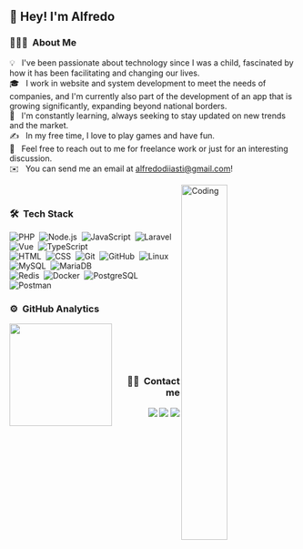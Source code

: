 <h2>👋 Hey! I'm Alfredo</h2>

### 👨🏻‍💻 &nbsp;About Me

💡 &nbsp; I've been passionate about technology since I was a child, fascinated by how it has been facilitating and changing our lives.\
🎓 &nbsp; I work in website and system development to meet the needs of companies, and I'm currently also part of the development of an app that is growing significantly, expanding beyond national borders.\
🌱 &nbsp; I'm constantly learning, always seeking to stay updated on new trends and the market.\
✍️ &nbsp; In my free time, I love to play games and have fun.\
💬 &nbsp; Feel free to reach out to me for freelance work or just for an interesting discussion.\
✉️ &nbsp; You can send me an email at alfredodiiasti@gmail.com!

<img alt="Coding" width="40%" src="https://res.cloudinary.com/upwork-cloud/video/upload/c_scale,w_1000/v1669620787/catalog/1597129497007431680/dynixi5mm4tuqa3rjvm3.JPEG" align="right"/>
<br>


### 🛠 &nbsp;Tech Stack

![PHP](https://img.shields.io/badge/-PHP-05122A?style=flat&logo=php)&nbsp;
![Node.js](https://img.shields.io/badge/-Node.js-05122A?style=flat&logo=node.js)&nbsp;
![JavaScript](https://img.shields.io/badge/-JavaScript-05122A?style=flat&logo=javascript)&nbsp;
![Laravel](https://img.shields.io/badge/-Laravel-05122A?style=flat&logo=Laravel&logoColor=FFA518)&nbsp;
![Vue](https://img.shields.io/badge/-Vue%20Js-05122A?style=flat&logo=vue.js)&nbsp;
![TypeScript](https://img.shields.io/badge/-TypeScript-05122A?style=flat&logo=typescript)&nbsp;\
![HTML](https://img.shields.io/badge/-HTML-05122A?style=flat&logo=HTML5)&nbsp;
![CSS](https://img.shields.io/badge/-CSS-05122A?style=flat&logo=CSS3&logoColor=1572B6)&nbsp;
![Git](https://img.shields.io/badge/-Git-05122A?style=flat&logo=git)&nbsp;
![GitHub](https://img.shields.io/badge/-GitHub-05122A?style=flat&logo=github)&nbsp;
![Linux](https://img.shields.io/badge/-Linux-05122A?style=flat&logo=linux)&nbsp;
![MySQL](https://img.shields.io/badge/-MySQL-05122A?style=flat&logo=mysql&logoColor=FFFFFF)&nbsp;
![MariaDB](https://img.shields.io/badge/-MariaDB-05122A?style=flat&logo=mariadb)&nbsp;\
![Redis](https://img.shields.io/badge/-REDIS-05122A?style=flat&logo=redis)&nbsp;
![Docker](https://img.shields.io/badge/-Docker-05122A?style=flat&logo=docker)&nbsp;
![PostgreSQL](https://img.shields.io/badge/-PostgreSQL-05122A?style=flat&logo=postgresql)&nbsp;
![Postman](https://img.shields.io/badge/-Postman-05122A?style=flat&logo=postman)&nbsp;

### ⚙️ &nbsp;GitHub Analytics

<p align="center">
<a href="https://github.com/AlfredoDias">
  <img height="180em" src="https://github-readme-stats-eight-theta.vercel.app/api?username=AlfredoDias&show_icons=true&theme=algolia&include_all_commits=true&count_private=true" align="left"/>
  <!-- <img height="180em" src="https://github-readme-stats-eight-theta.vercel.app/api/top-langs/?username=AlfredoDias&layout=compact&langs_count=8&theme=algolia"/> -->
</a>
</p>

<br><br><br><br>

<h3 align="right"> 🤝🏻 &nbsp;Contact me </h3>

<p align="right">
<!-- <a href="#"><img src="https://img.shields.io/badge/-AndersonSilva.dev-3423A6?style=flat&logo=Google-Chrome&logoColor=white"/></a> -->
<a href="https://www.linkedin.com/in/alfredo-dias-837068146/" target="_blank"><img src="https://img.shields.io/badge/-Alfredo Dias-0077B5?style=flat&logo=Linkedin&logoColor=white"/></a>
<a href="https://instagram.com/adiasdev" target="_blank"><img src="https://img.shields.io/badge/-@adiasdev-E4405F?style=flat&logo=Instagram&logoColor=white"/></a>
<a href="mailto:alfredodiiasti@gmail.com" target="_blank"><img src="https://img.shields.io/badge/-alfredodiiasti@gmail.com-D14836?style=flat&logo=Gmail&logoColor=white"/></a>
<!-- <a href="#" target="_blank"><img src="https://img.shields.io/badge/-Alfredo Dias-1877F2?style=flat&logo=Discord&logoColor=white"/></a> -->
</p>
